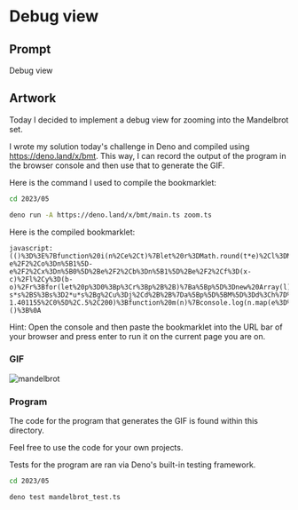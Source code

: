 # Debug view

## Prompt

Debug view

## Artwork

Today I decided to implement a debug view for zooming into the Mandelbrot set.

I wrote my solution today's challenge in Deno and compiled using <https://deno.land/x/bmt>. This way, I can record the output of the program in the browser console and then use that to generate the GIF.

Here is the command I used to compile the bookmarklet:

```bash
cd 2023/05

deno run -A https://deno.land/x/bmt/main.ts zoom.ts
```

Here is the compiled bookmarklet:

```
javascript:(()%3D%3E%7Bfunction%20i(n%2Ce%2Ct)%7Blet%20r%3DMath.round(t*e)%2Cl%3DMath.round(t*e)%2Ca%3Dnew%20Array(r)%2Cc%3Dn%5B0%5D-e%2F2%2Co%3Dn%5B1%5D-e%2F2%2Cx%3Dn%5B0%5D%2Be%2F2%2Cb%3Dn%5B1%5D%2Be%2F2%2Cf%3D(x-c)%2Fl%2Cy%3D(b-o)%2Fr%3Bfor(let%20p%3D0%3Bp%3Cr%3Bp%2B%2B)%7Ba%5Bp%5D%3Dnew%20Array(l)%3Bfor(let%20M%3D0%3BM%3Cl%3BM%2B%2B)%7Blet%20S%3Dc%2BM*f%2Cg%3Do%2Bp*y%2Cu%3D0%2Cs%3D0%2Cd%3D0%2Ch%3D1e3%3Bfor(%3Bu*u%2Bs*s%3C%3D4%26%26d%3Ch%3B)%7Blet%20j%3Du*u-s*s%2BS%3Bs%3D2*u*s%2Bg%2Cu%3Dj%2Cd%2B%2B%7Da%5Bp%5D%5BM%5D%3Dd%3Ch%7D%7Dreturn%20a%7Dw(%5B-1.401155%2C0%5D%2C.5%2C200)%3Bfunction%20m(n)%7Bconsole.log(n.map(e%3D%3Ee.map(t%3D%3Et%3F%22%5Cu2588%22%3A%22%20%22).join(%22%22)).join(%60%0A%60))%7Dfunction%20w(n%2Ce%2Ct)%7Blet%20r%3Di(n%2Ce%2Ct)%3Bm(I(r%2C50%2C100))%2Ce%3C5%26%26setTimeout(()%3D%3E%7Bw(n%2Ce*1.25%2Ct)%7D%2C100)%7Dfunction%20I(n%2Ce%2Ct)%7Blet%20r%3Dnew%20Array(e)%2Cl%3DMath.ceil(n.length%2Fe)%2Ca%3DMath.ceil(n%5B0%5D.length%2Ft)%3Bfor(let%20c%3D0%3Bc%3Ce%3Bc%2B%2B)%7Br%5Bc%5D%3Dnew%20Array(t)%3Bfor(let%20o%3D0%3Bo%3Ct%3Bo%2B%2B)%7Blet%20x%3D0%3Bfor(let%20b%3D0%3Bb%3Cl%3Bb%2B%2B)for(let%20f%3D0%3Bf%3Ca%3Bf%2B%2B)x%2B%3Dn%5Bc*l%2Bb%5D%26%26n%5Bc*l%2Bb%5D%5Bo*a%2Bf%5D%3F1%3A0%3Br%5Bc%5D%5Bo%5D%3Dx%2F(l*a)%3E%3D.5%7D%7Dreturn%20r%7D%7D)()%3B%0A
```

Hint: Open the console and then paste the bookmarklet into the URL bar of your browser and press enter to run it on the current page you are on.

### GIF

![mandelbrot](https://user-images.githubusercontent.com/31261035/210906128-cad6f3e8-f29f-40d2-9b79-0c394ed07d65.gif)

### Program

The code for the program that generates the GIF is found within this directory.

Feel free to use the code for your own projects.

Tests for the program are ran via Deno's built-in testing framework.

```bash
cd 2023/05

deno test mandelbrot_test.ts
```
